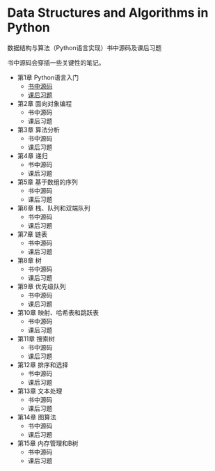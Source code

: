 # Data Structures and Algorithms in Python
数据结构与算法（Python语言实现）书中源码及课后习题

书中源码会穿插一些关键性的笔记。



* 第1章    Python语言入门
  * [书中源码](Code_Unit_1.ipynb)
  * [课后习题](Exercise_Unit_1.ipynb)
* 第2章    面向对象编程
  * 书中源码
  * 课后习题
* 第3章    算法分析
  * 书中源码
  * 课后习题
* 第4章    递归
  * 书中源码
  * 课后习题
* 第5章    基于数组的序列
  * 书中源码
  * 课后习题
* 第6章    栈、队列和双端队列
  * 书中源码
  * 课后习题
* 第7章    链表
  * 书中源码
  * 课后习题
* 第8章    树
  * 书中源码
  * 课后习题
* 第9章    优先级队列
  * 书中源码
  * 课后习题
* 第10章    映射、哈希表和跳跃表
  * 书中源码
  * 课后习题
* 第11章    搜索树
  * 书中源码
  * 课后习题
* 第12章    排序和选择
  * 书中源码
  * 课后习题
* 第13章    文本处理
  * 书中源码
  * 课后习题
* 第14章    图算法
  * 书中源码
  * 课后习题
* 第15章    内存管理和B树
  * 书中源码
  * 课后习题